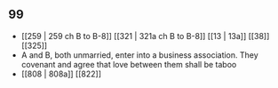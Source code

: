## 99
- [[259 | 259 ch B to B-8]] [[321 | 321a ch B to B-8]] [[13 | 13a]] [[38]] [[325]] 
- A and B, both unmarried, enter into a business association. They covenant and agree that love between them shall be taboo
- [[808 | 808a]] [[822]] 

